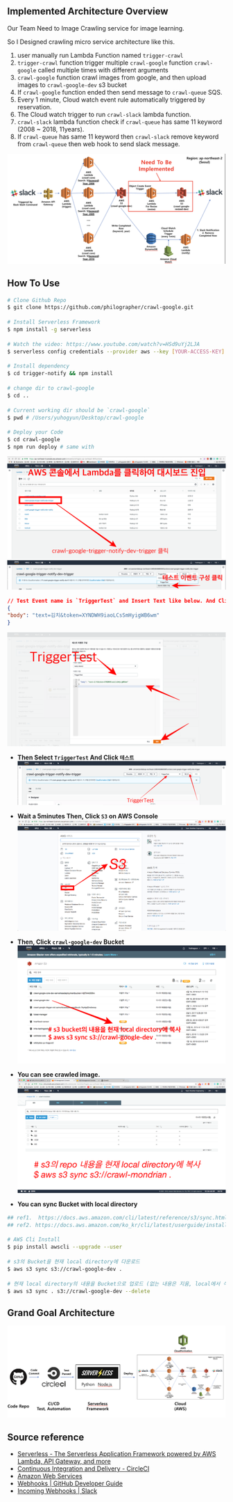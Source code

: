 ## Implemented Architecture Overview
Our Team Need to Image Crawling service for image learning.

So I Designed crawling micro service architecture like this.
1. user manually run Lambda Function named `trigger-crawl`
2. `trigger-crawl` function trigger  multiple `crawl-google` function `crawl-google` called multiple times with different arguments
3. `crawl-google` function crawl images from google, and then upload images to `crawl-google-dev` s3 bucket
4. If `crawl-google` function ended then send message to `crawl-queue` SQS. 
5. Every 1 minute, Cloud watch event rule automatically triggered by reservation. 
6. The Cloud watch trigger to run `crawl-slack` lambda function.
7. `crawl-slack` lambda function check if `crawl-queue`  has same 11 keyword (2008 ~ 2018, 11years).
8. If `crawl-queue`  has same 11 keyword then `crawl-slack` remove keyword from `crawl-queue` then web hook to send slack message.

![implemented_architecture](./images/implemented_architecture.png)

## How To Use
```bash
# Clone Github Repo
$ git clone https://github.com/philographer/crawl-google.git

# Install Serverless Framework
$ npm install -g serverless

# Watch the video: https://www.youtube.com/watch?v=HSd9uYj2LJA
$ serverless config credentials --provider aws --key [YOUR-ACCESS-KEY] --secret [YOUR-SECRET-KEY]

# Install dependency
$ cd trigger-notify && npm install

# change dir to crawl-google
$ cd ..

# Current working dir should be `crawl-google`
$ pwd # /Users/yuhogyun/Desktop/crawl-google

# Deploy your Code
$ cd crawl-google
$ npm run deploy # same with 
```


![how_to_use_dashboard](./images/how_to_use_dashboard.png)
![how_to_use_test_config1](./images/how_to_use_test_config1.png)
```json
// Test Event name is `TriggerTest` and Insert Text like below. And Click `생성`
{
"body": "text=김치&token=XYNDWH9iaoLCsSmHyigWB6wm"
}
```
![how_to_use_test_config2](./images/how_to_use_test_config2.png)

- **Then Select `TriggerTest` And Click `테스트`**
![how_to_use_test_start](./images/how_to_use_test_start.png)

- **Wait a 5minutes Then, Click `S3` on AWS Console**
![how_to_use_5](./images/how_to_use_5.png)

- **Then, Click `crawl-google-dev` Bucket**
![how_to_use_6](./images/how_to_use_6.png)

- **You can see crawled image.**
![how_to_use_7](./images/how_to_use_7.png)

- **You can sync Bucket with local directory**
```bash
## ref1.  https://docs.aws.amazon.com/cli/latest/reference/s3/sync.html
## ref2. https://docs.aws.amazon.com/ko_kr/cli/latest/userguide/installing.html

# AWS Cli Install
$ pip install awscli --upgrade --user

# s3의 Bucket을 현재 local directory에 다운로드
$ aws s3 sync s3://crawl-google-dev .

# 현재 local directory의 내용을 Bucket으로 업로드 (없는 내용은 지움, local에서 삭제한 이미지는 Bucket에서도 삭제)
$ aws s3 sync . s3://crawl-google-dev --delete
```

## Grand Goal Architecture
![master_goal_architecture](./images/master_goal_architecture.png)

## Source reference
- [Serverless - The Serverless Application Framework powered by AWS Lambda, API Gateway, and more](https://serverless.com/)
- [Continuous Integration and Delivery - CircleCI](https://circleci.com/)
- [Amazon Web Services](https://aws.amazon.com/ko/)
- [Webhooks | GitHub Developer Guide](https://developer.github.com/webhooks/)
- [Incoming Webhooks | Slack](https://api.slack.com/incoming-webhooks)
